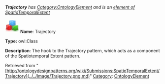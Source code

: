 ___Trajectory__ has [Category:OntologyElement](../../Category/OntologyElement.md "Category:OntologyElement") and is an [element of](../../Property/ElementOf.md "Property:ElementOf") [SpatioTemporalExtent](../../Submissions/SpatioTemporalExtent.md "Submissions:SpatioTemporalExtent")_


  




[![Class](../../images/thumb/2/27/Class.gif/45px-Class.gif)](../../Image/Class.gif.md "Class")
__Name__: Trajectory 


__Type:__ owl:Class 


__Description__: The hook to the Trajectory pattern, which acts as a component of the Spatiotemporal Extent pattern. 





Retrieved from "[http://ontologydesignpatterns.org/wiki/Submissions:SpatioTemporalExtent/Trajectory](../../Image/Trajectory.png.md)"
 [Category](http://ontologydesignpatterns.org/wiki/Special:Categories "Special:Categories"): [OntologyElement](../../Category/OntologyElement.md "Category:OntologyElement")